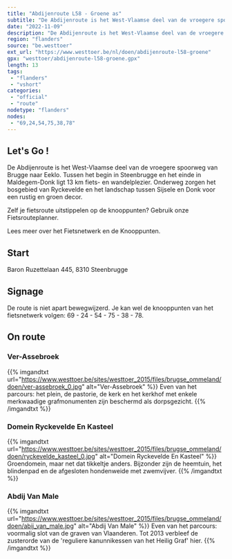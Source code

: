 ```yaml
---
title: "Abdijenroute L58 - Groene as"
subtitle: "De Abdijenroute is het West-Vlaamse deel van de vroegere spoorweg van Brugge naar Eeklo"
date: "2022-11-09"
description: "De Abdijenroute is het West-Vlaamse deel van de vroegere spoorweg van Brugge naar Eeklo"
region: "flanders"
source: "be.westtoer"
ext_url: "https://www.westtoer.be/nl/doen/abdijenroute-l58-groene"
gpx: "westtoer/abdijenroute-l58-groene.gpx"
length: 13
tags:
 - "flanders"
 - "vshort"
categories:
 - "official"
 - "route"
nodetype: "flanders"
nodes:
 - "69,24,54,75,38,78"
---
```


## Let's Go ! 

De Abdijenroute is het West-Vlaamse deel van de vroegere spoorweg van Brugge naar Eeklo. Tussen het begin in Steenbrugge en het einde in Maldegem-Donk ligt 13 km fiets- en wandelplezier. Onderweg zorgen het bosgebied van Ryckevelde en het landschap tussen Sijsele en Donk voor een rustig en groen decor.

Zelf je fietsroute uitstippelen op de knooppunten? Gebruik onze Fietsrouteplanner.

Lees meer over het Fietsnetwerk en de Knooppunten.

## Start

Baron Ruzettelaan 445, 8310 Steenbrugge

## Signage

De route is niet apart bewegwijzerd. Je kan wel de knooppunten van het fietsnetwerk volgen: 69 - 24 - 54 - 75 - 38 - 78.

## On route

### Ver-Assebroek

{{% imgandtxt url="https://www.westtoer.be/sites/westtoer_2015/files/brugse_ommeland/doen/ver-assebroek_0.jpg" alt="Ver-Assebroek" %}}
Even van het parcours: het plein, de pastorie, de kerk en het kerkhof met enkele merkwaadige grafmonumenten zijn beschermd als dorpsgezicht.
{{% /imgandtxt %}}

### Domein Ryckevelde En Kasteel

{{% imgandtxt url="https://www.westtoer.be/sites/westtoer_2015/files/brugse_ommeland/doen/ryckevelde_kasteel_0.jpg" alt="Domein Ryckevelde En Kasteel" %}}
Groendomein, maar net dat tikkeltje anders. Bijzonder zijn de heemtuin, het blindenpad en de afgesloten hondenweide met zwemvijver.
{{% /imgandtxt %}}

### Abdij Van Male

{{% imgandtxt url="https://www.westtoer.be/sites/westtoer_2015/files/brugse_ommeland/doen/abij_van_male.jpg" alt="Abdij Van Male" %}}
Even van het parcours: voormalig slot van de graven van Vlaanderen. Tot 2013 verbleef de zusterorde van de 'reguliere kanunnikessen van het Heilig Graf' hier.
{{% /imgandtxt %}}


